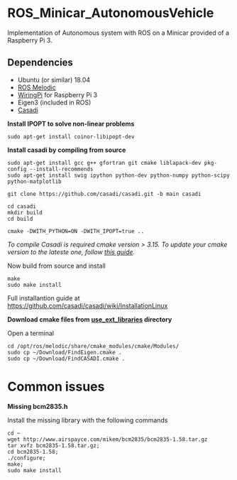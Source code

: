 # ROS_Minicar_AutonomousVehicle
Implementation of Autonomous system with ROS on a Minicar provided of a Raspberry Pi 3.
## Dependencies
- Ubuntu (or similar) 18.04
- [ROS Melodic](http://wiki.ros.org/melodic/Installation/Ubuntu)
- [WiringPi](http://wiringpi.com/wiringpi-updated-for-the-pi-v3plus/) for Raspberry Pi 3
- Eigen3 (included in ROS)
- [Casadi](https://github.com/casadi/casadi)


 **Install IPOPT to solve non-linear problems**

```
sudo apt-get install coinor-libipopt-dev
```
**Install casadi by compiling from source**

```
sudo apt-get install gcc g++ gfortran git cmake liblapack-dev pkg-config --install-recommends
sudo apt-get install swig ipython python-dev python-numpy python-scipy python-matplotlib

git clone https://github.com/casadi/casadi.git -b main casadi

cd casadi
mkdir build
cd build

cmake -DWITH_PYTHON=ON -DWITH_IPOPT=true ..
```
*To compile Casadi is required cmake version > 3.15. To update your cmake version to the lateste one, follow [this guide](https://apt.kitware.com/).*

Now build from source and install
```
make
sudo make install
```

Full installantion guide at https://github.com/casadi/casadi/wiki/InstallationLinux


**Download cmake files from [use_ext_libraries](/use_ext_libraries) directory**

Open a terminal

```
cd /opt/ros/melodic/share/cmake_modules/cmake/Modules/
sudo cp ~/Download/FindEigen.cmake .
sudo cp ~/Download/FindCASADI.cmake .
```

# Common issues
**Missing bcm2835.h**

Install the missing library with the following commands

```
cd ~                  
wget http://www.airspayce.com/mikem/bcm2835/bcm2835-1.58.tar.gz                       
tar xvfz bcm2835-1.58.tar.gz;                      
cd bcm2835-1.58;                       
./configure;                      
make;        
sudo make install
```

